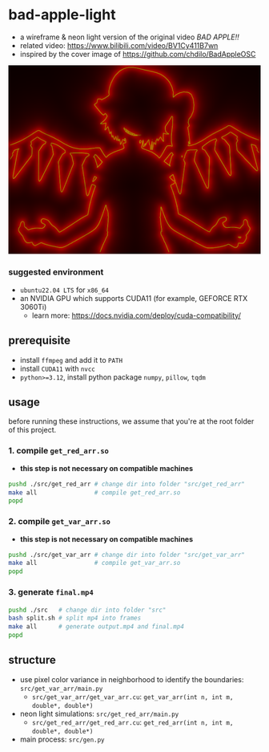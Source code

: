 # bad-apple-light
- a wireframe & neon light version of the original video *BAD APPLE!!*
- related video: https://www.bilibili.com/video/BV1Cy411B7wn
- inspired by the cover image of https://github.com/chdilo/BadAppleOSC

![](./src/bin/output_frame_0845.png)



### suggested environment

- `ubuntu22.04 LTS` for `x86_64`
- an NVIDIA GPU which supports CUDA11 (for example, GEFORCE RTX 3060Ti)
  - learn more: https://docs.nvidia.com/deploy/cuda-compatibility/



## prerequisite

- install `ffmpeg` and add it to `PATH`
- install  `CUDA11` with `nvcc` 
- `python>=3.12`, install python package `numpy`, `pillow`, `tqdm`



## usage

before running these instructions, we assume that you're at the root folder of this project.

### 1. compile `get_red_arr.so`

- **this step is not necessary on compatible machines**

```bash
pushd ./src/get_red_arr # change dir into folder "src/get_red_arr"
make all                # compile get_red_arr.so
popd
```

### 2. compile `get_var_arr.so`

- **this step is not necessary on compatible machines**

```bash
pushd ./src/get_var_arr # change dir into folder "src/get_var_arr"
make all                # compile get_var_arr.so
popd
```

### 3. generate `final.mp4`

```bash
pushd ./src   # change dir into folder "src"
bash split.sh # split mp4 into frames
make all      # generate output.mp4 and final.mp4
popd
```



## structure

- use pixel color variance in neighborhood to identify the boundaries: `src/get_var_arr/main.py`
  - `src/get_var_arr/get_var_arr.cu`: `get_var_arr(int n, int m, double*, double*)`
- neon light simulations: `src/get_red_arr/main.py`
  - `src/get_red_arr/get_red_arr.cu`: `get_red_arr(int n, int m, double*, double*)`
- main process: `src/gen.py`

